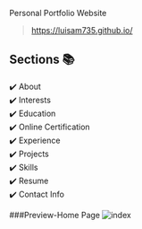 Personal Portfolio Website
> https://luisam735.github.io/

## Sections 📚
✔️ About\
✔️ Interests\
✔️ Education\
✔️ Online Certification\
✔️ Experience\
✔️ Projects \
✔️ Skills \
✔️ Resume\
✔️ Contact Info


###Preview-Home Page
![index](https://github.com/luisaM735/luisaM735.github.io/assets/135564937/2c99bf34-353e-4bd2-bdf1-a3e2839423d0)

